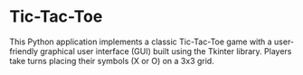 # Tic-Tac-Toe
This Python application implements a classic Tic-Tac-Toe game with a user-friendly graphical user interface (GUI) built using the Tkinter library. Players take turns placing their symbols (X or O) on a 3x3 grid.
